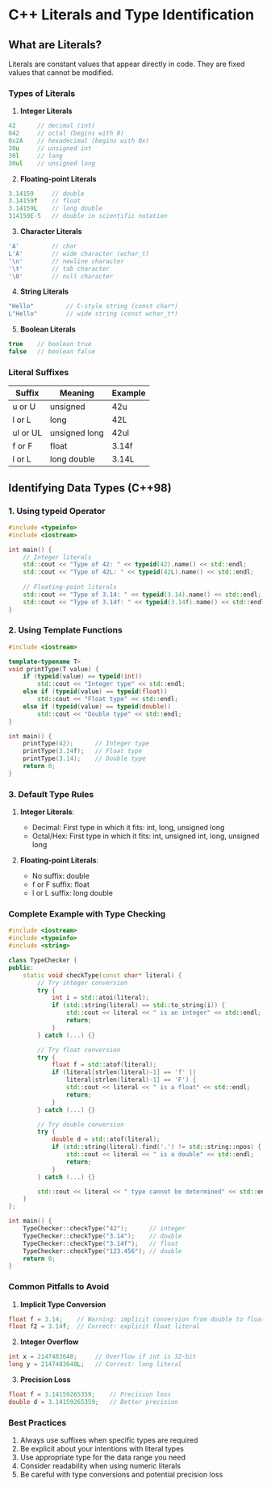 # C++ Literals and Type Identification

## What are Literals?

Literals are constant values that appear directly in code. They are fixed values that cannot be modified.

### Types of Literals

1. **Integer Literals**
```cpp
42      // decimal (int)
042     // octal (begins with 0)
0x2A    // hexadecimal (begins with 0x)
30u     // unsigned int
30l     // long
30ul    // unsigned long
```

2. **Floating-point Literals**
```cpp
3.14159     // double
3.14159f    // float
3.14159L    // long double
314159E-5   // double in scientific notation
```

3. **Character Literals**
```cpp
'A'         // char
L'A'        // wide character (wchar_t)
'\n'        // newline character
'\t'        // tab character
'\0'        // null character
```

4. **String Literals**
```cpp
"Hello"         // C-style string (const char*)
L"Hello"        // wide string (const wchar_t*)
```

5. **Boolean Literals**
```cpp
true    // boolean true
false   // boolean false
```

### Literal Suffixes

| Suffix | Meaning | Example |
|--------|----------|---------|
| u or U | unsigned | 42u |
| l or L | long | 42L |
| ul or UL | unsigned long | 42ul |
| f or F | float | 3.14f |
| l or L | long double | 3.14L |

## Identifying Data Types (C++98)

### 1. Using typeid Operator
```cpp
#include <typeinfo>
#include <iostream>

int main() {
    // Integer literals
    std::cout << "Type of 42: " << typeid(42).name() << std::endl;
    std::cout << "Type of 42L: " << typeid(42L).name() << std::endl;
    
    // Floating-point literals
    std::cout << "Type of 3.14: " << typeid(3.14).name() << std::endl;
    std::cout << "Type of 3.14f: " << typeid(3.14f).name() << std::endl;
}
```

### 2. Using Template Functions
```cpp
#include <iostream>

template<typename T>
void printType(T value) {
    if (typeid(value) == typeid(int))
        std::cout << "Integer type" << std::endl;
    else if (typeid(value) == typeid(float))
        std::cout << "Float type" << std::endl;
    else if (typeid(value) == typeid(double))
        std::cout << "Double type" << std::endl;
}

int main() {
    printType(42);      // Integer type
    printType(3.14f);   // Float type
    printType(3.14);    // Double type
    return 0;
}
```

### 3. Default Type Rules

1. **Integer Literals**:
   - Decimal: First type in which it fits: int, long, unsigned long
   - Octal/Hex: First type in which it fits: int, unsigned int, long, unsigned long

2. **Floating-point Literals**:
   - No suffix: double
   - f or F suffix: float
   - l or L suffix: long double

### Complete Example with Type Checking
```cpp
#include <iostream>
#include <typeinfo>
#include <string>

class TypeChecker {
public:
    static void checkType(const char* literal) {
        // Try integer conversion
        try {
            int i = std::atoi(literal);
            if (std::string(literal) == std::to_string(i)) {
                std::cout << literal << " is an integer" << std::endl;
                return;
            }
        } catch (...) {}

        // Try float conversion
        try {
            float f = std::atof(literal);
            if (literal[strlen(literal)-1] == 'f' || 
                literal[strlen(literal)-1] == 'F') {
                std::cout << literal << " is a float" << std::endl;
                return;
            }
        } catch (...) {}

        // Try double conversion
        try {
            double d = std::atof(literal);
            if (std::string(literal).find('.') != std::string::npos) {
                std::cout << literal << " is a double" << std::endl;
                return;
            }
        } catch (...) {}

        std::cout << literal << " type cannot be determined" << std::endl;
    }
};

int main() {
    TypeChecker::checkType("42");      // integer
    TypeChecker::checkType("3.14");    // double
    TypeChecker::checkType("3.14f");   // float
    TypeChecker::checkType("123.456"); // double
    return 0;
}
```

### Common Pitfalls to Avoid

1. **Implicit Type Conversion**
```cpp
float f = 3.14;    // Warning: implicit conversion from double to float
float f2 = 3.14f;  // Correct: explicit float literal
```

2. **Integer Overflow**
```cpp
int x = 2147483648;     // Overflow if int is 32-bit
long y = 2147483648L;   // Correct: long literal
```

3. **Precision Loss**
```cpp
float f = 3.14159265359;    // Precision loss
double d = 3.14159265359;   // Better precision
```

### Best Practices

1. Always use suffixes when specific types are required
2. Be explicit about your intentions with literal types
3. Use appropriate type for the data range you need
4. Consider readability when using numeric literals
5. Be careful with type conversions and potential precision loss